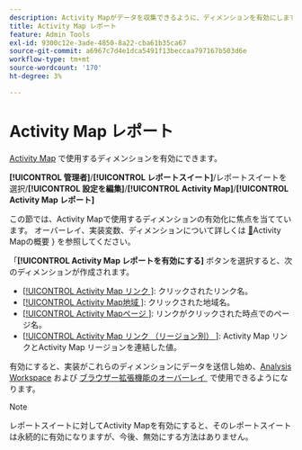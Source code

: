 ```yaml
---
description: Activity Mapがデータを収集できるように、ディメンションを有効にします。
title: Activity Map レポート
feature: Admin Tools
exl-id: 9300c12e-3ade-4850-8a22-cba61b35ca67
source-git-commit: a6967c7d4e1dca5491f13beccaa797167b503d6e
workflow-type: tm+mt
source-wordcount: '170'
ht-degree: 3%

---
```


# Activity Map レポート

[Activity Map](/help/analyze/activity-map/overview.md) で使用するディメンションを有効にできます。

**[!UICONTROL 管理者]**/**[!UICONTROL レポートスイート]**/レポートスイートを選択/**[!UICONTROL 設定を編集]**/**[!UICONTROL Activity Map]**/**[!UICONTROL Activity Map レポート]**

この節では、Activity Mapで使用するディメンションの有効化に焦点を当てています。 オーバーレイ、実装変数、ディメンションについて詳しくは [&#128279;](/help/analyze/activity-map/overview.md)Activity Mapの概要 &rbrace; を参照してください。

「**[!UICONTROL Activity Map レポートを有効にする]** ボタンを選択すると、次のディメンションが作成されます。

* [[!UICONTROL Activity Map リンク &#x200B;]](/help/components/dimensions/activity-map-link.md): クリックされたリンク名。
* [[!UICONTROL Activity Map地域 &#x200B;]](/help/components/dimensions/activity-map-region.md): クリックされた地域名。
* [[!UICONTROL Activity Mapページ &#x200B;]](/help/components/dimensions/activity-map-page.md): リンクがクリックされた時点でのページ名。
* [[!UICONTROL Activity Map リンク （リージョン別） &#x200B;]](/help/components/dimensions/activity-map-link-by-region.md): Activity Map リンクとActivity Map リージョンを連結した値。

有効にすると、実装がこれらのディメンションにデータを送信し始め、[Analysis Workspace](/help/analyze/analysis-workspace/home.md) および [&#x200B; ブラウザー拡張機能のオーバーレイ &#x200B;](/help/analyze/activity-map/overlay/overview.md) で使用できるようになります。

>[!NOTE]
>
>レポートスイートに対してActivity Mapを有効にすると、そのレポートスイートは永続的に有効になりますが、今後、無効にする方法はありません。

